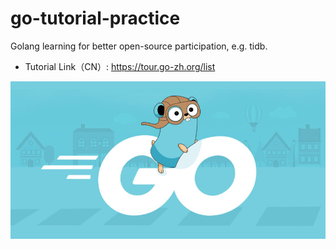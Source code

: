 # go-tutorial-practice
Golang learning for better open-source participation, e.g. tidb.

- Tutorial Link（CN）: https://tour.go-zh.org/list

![golang-icon](./picture/golang-icon.png)
